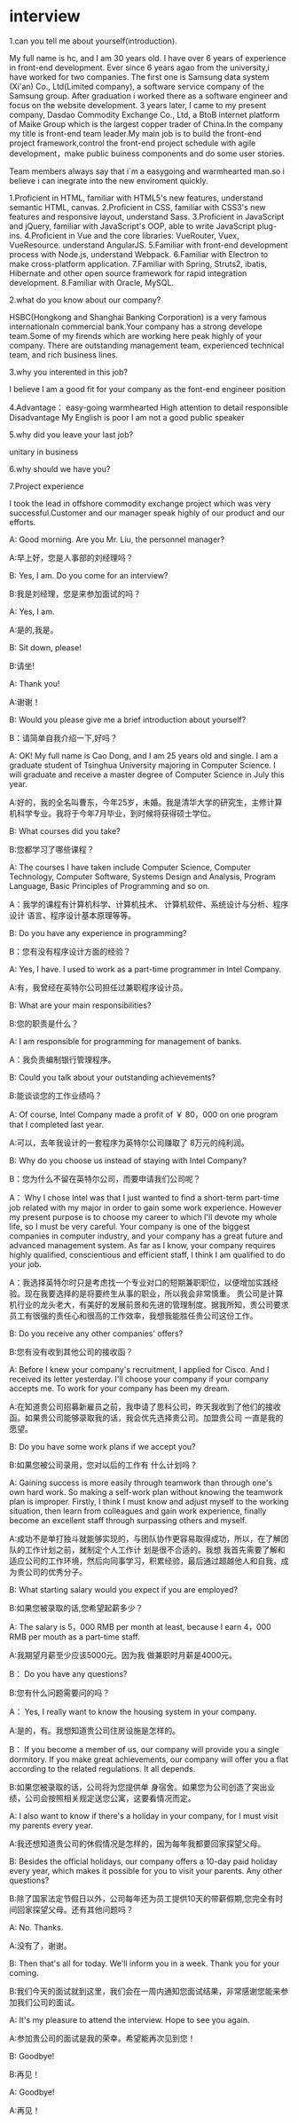 # interview 

1.can you tell me about yourself(introduction).

My full name is hc, and I am 30 years old. I have over 6 years of experience in front-end development. Ever since 6 years agao from the university,i have worked for two companies.
The first one is Samsung data system (Xi'an) Co., Ltd(Limited company), a software service company of the Samsung group. After graduation i worked there as a software engineer and focus on the website development.
3 years later, I came to my present company, Dasdao Commodity Exchange Co., Ltd, a BtoB internet platform of Maike Group which is the largest copper trader of China.In the company my title is front-end team leader.My main job is to build the front-end project framework,control the front-end project schedule with agile development，make public buiness components and do some user stories.

Team members always say that i`m a easygoing and warmhearted man.so i believe i can inegrate into the new enviroment quickly.

1.Proficient in HTML, familiar with HTML5's new features, understand semantic HTML, canvas.
2.Proficient in CSS, familiar with CSS3's new features and responsive layout, understand Sass.
3.Proficient in JavaScript and jQuery, familiar with JavaScript's OOP, able to write JavaScript plug-ins.
4.Proficient in Vue and the core libraries: VueRouter, Vuex, VueResource. understand AngularJS.
5.Familiar with front-end development process with Node.js, understand Webpack.
6.Familiar with Electron to make cross-platform application.
7.Familiar with Spring, Struts2, ibatis, Hibernate and other open source framework for rapid integration development.
8.Familiar with Oracle, MySQL.

2.what do you know about our company?

HSBC(Hongkong and Shanghai Banking Corporation) is a very famous internationaln commercial bank.Your company has a strong develope team.Some of my firends which are working here peak highly of your company. There are outstanding management team, experienced technical team, and rich business lines.

3.why you interented in this job?

I believe I am a good fit for your company as the font-end engineer position

4.Advantage：
    easy-going
    warmhearted
    High attention to detail
    responsible
Disadvantage
    My English is poor
    I am not a good public speaker

5.why did you leave your last job?

unitary in business

6.why should we have you?

7.Project experience

I took the lead in offshore commodity exchange project which was very successful.Customer and our manager speak highly of our product and our efforts.

A: Good morning. Are you Mr. Liu, the personnel manager?

A:早上好，您是人事部的刘经理吗？

B: Yes, I am. Do you come for an interview?

B:我是刘经理，您是来参加面试的吗？

A: Yes, I am.

A:是的,我是。

B: Sit down, please!

B:请坐!

A: Thank you!

A:谢谢！

B: Would you please give me a brief introduction about yourself?

B：请简单自我介绍一下,好吗？

A: OK! My full name is Cao Dong, and I am 25 years old and single. I am a graduate student of Tsinghua University majoring in Computer Science. I will graduate and receive a master degree of Computer Science in July this year.

A:好的，我的全名叫曹东，今年25岁，未婚。我是清华大学的研究生，主修计算机科学专业。我将于今年7月毕业，到时候将获得硕士学位。

B: What courses did you take?

B:您都学习了哪些课程？

A: The courses I have taken include Computer Science, Computer Technology, Computer Software, Systems Design and Analysis, Program Language, Basic Principles of Programming and so on.

A：我学的课程有计算机科学、计算机技术、 计算机软件、系统设计与分析、程序设计 语言、程序设计基本原理等等。

B: Do you have any experience in programming?

B：您有没有程序设计方面的经验？

A: Yes, I have. I used to work as a part-time programmer in Intel Company.

A:有，我曾经在英特尔公司担任过兼职程序设计员。

B: What are your main responsibilities?

B:您的职责是什么？

A: I am responsible for programming for management of banks.

A：我负责编制银行管理程序。

B: Could you talk about your outstanding achievements?

B:能谈谈您的工作业绩吗？

A: Of course, Intel Company made a profit of ￥ 80，000 on one program that I completed last year.

A:可以，去年我设计的一套程序为英特尔公司赚取了 8万元的纯利润。

B: Why do you choose us instead of staying with Intel Company?

B：您为什么不留在英特尔公司，而要申请我们公司呢？

A： Why I chose Intel was that I just wanted to find a short-term part-time job related with my major in order to gain some work experience. However my present purpose is to choose my career to which I'll devote my whole life, so I must be very careful. Your company is one of the biggest companies in computer industry, and your company has a great future and advanced management system. As far as I know, your company requires highly qualified, conscientious and efficient staff, I think I am qualified to do your job.

A：我选择英特尔时只是考虑找一个专业对口的短期兼职职位，以便增加实践经验。现在我要选择的是将要终生从事的职业，所以我会非常慎重。 贵公司是计算机行业的龙头老大，有美好的发展前景和先进的管理制度。据我所知，贵公司要求员工有很强的责任心和很高的工作效率，我想我能胜任贵公司这份工作。

B: Do you receive any other companies' offers?

B:您有没有收到其他公司的接收函？

A: Before I knew your company's recruitment, I applied for Cisco. And I received its letter yesterday. I'll choose your company if your company accepts me. To work for your company has been my dream.

A:在知道贵公司招募新雇员之前，我申请了思科公司，昨天我收到了他们的接收函。如果贵公司能够录取我的话，我会优先选择贵公司。加盟贵公司 一直是我的愿望。

B: Do you have some work plans if we accept you?

B:如果您被公司录用，您对以后的工作有 什么计划吗？

A: Gaining success is more easily through teamwork than through one's own hard work. So making a self-work plan without knowing the teamwork plan is improper. Firstly, I think I must know and adjust myself to the working situation, then learn from colleagues and gain work experience, finally become an excellent staff through surpassing others and myself.

A:成功不是单打独斗就能够实现的，与团队协作更容易取得成功，所以，在了解团 队的工作计划之前，就制定个人工作计 划是很不合适的。我想 我首先需要了解和适应公司的工作环境，然后向同事学习，积累经验，最后通过超越他人和自我，成为贵公司的优秀分子。

B: What starting salary would you expect if you are employed?

B:如果您被录取的话,您希望起薪多少？

A: The salary is 5，000 RMB per month at least, because I earn 4，000 RMB per mouth as a part-time staff.

A:我期望月薪至少应该5000元。因为我 做兼职时月薪是4000元。

B： Do you have any questions?

B:您有什么问题需要问的吗？

A： Yes, I really want to know the housing system in your company.

A:是的，有。我想知道贵公司住房设施是怎样的。

B： If you become a member of us, our company will provide you a single dormitory. If you make great achievements, our company will offer you a flat according to the related regulations. It all depends.

B:如果您被录取的话，公司将为您提供单 身宿舍。如果您为公司创造了突出业绩，公司会按照相关规定送您公寓，这要看情况而定。

A: I also want to know if there's a holiday in your company, for I must visit my parents every year.

A:我还想知道贵公司的休假情况是怎样的，因为每年我都要回家探望父母。

B: Besides the official holidays, our company offers a 10-day paid holiday every year, which makes it possible for you to visit your parents. Any other questions?

B:除了国家法定节假日以外，公司每年还为员工提供10天的带薪假期,您完全有时间回家探望父母。还有其他问题吗？

A: No. Thanks.

A:没有了，谢谢。

B: Then that's all for today. We'll inform you in a week. Thank you for your coming.

B:我们今天的面试就到这里，我们会在一周内通知您面试结果，非常感谢您能来参加我们公司的面试。

A: It's my pleasure to attend the interview. Hope to see you again.

A:参加贵公司的面试是我的荣幸。希望能再次见到您！

B: Goodbye!

B:再见！

A: Goodbye!

A:再见！



